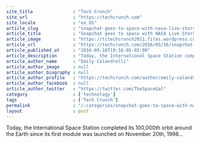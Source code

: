 ```yaml
---
site_title               : "Tech Crunch"
site_url                 : "https://techcrunch.com"
site_locale              : "en_US"
article_slug             : "snapchat-goes-to-space-with-nasa-live-story"
article_title            : "Snapchat goes to space with NASA Live Story"
article_image            : "https://tctechcrunch2011.files.wordpress.com/2016/05/earth-image-kelly.jpg?w=764&h=400&crop=1"
article_url              : "https://techcrunch.com/2016/05/16/snapchat-goes-to-space-with-nasa-live-story/"
article_published_at     : "2016-05-16T19:18:05-03:00"
article_description      : "Today, the International Space Station completed its 100,000th orbit around the Earth since its first module was launched on November 20th, 1998..."
article_author_name      : "Emily Calandrelli"
article_author_image     : null
article_author_biography : null
article_author_profile   : "https://techcrunch.com/author/emily-calandrelli/"
article_author_facebook  : null
article_author_twitter   : "https://twitter.com/TheSpaceGal"
category                 : ['technology']
tags                     : ['Tech Crunch']
permalink                : "/:categories/snapchat-goes-to-space-with-nasa-live-story/"
layout                   : post
---
```


Today, the International Space Station completed its 100,000th orbit around the Earth since its first module was launched on November 20th, 1998...
